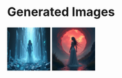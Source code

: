 # Generated Images



<img src="2025_07_15_01.png" width="100"/> <img src="2025_07_15_02.png" width="100"/>